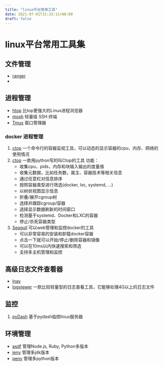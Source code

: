 ```yaml
---
title: "linux平台常用工具"
date: 2021-07-01T15:33:11+08:00
draft: false
---
```


# linux平台常用工具集

## 文件管理
- [ranger](https://github.com/ranger/ranger)
- 

## 进程管理

- [htop](https://htop.dev/) 比top更强大的Linux进程浏览器
- [mosh](https://mosh.org/)  轻量级 SSH 终端
- [Tmux](https://github.com/tmux/tmux) 窗口管理器
   
### docker 进程管理
1.  [ctop](https://ctop.sh/) 一个命令行的容器监视工具，可以动态的显示容器的cpu、内存、网络的使用情况
2. [ctop](https://github.com/yadutaf/ctop) 一款用python写的叫Ctop的工具 功能：
	- 收集cpu，pids，内存和块输入输出的度量值
	- 收集元数据，比如任务数，属主、容器技术等相关信息
	- 通过任意栏对信息排序
	- 按照容器类型进行筛选(docker, lxc, systemd, ...)
	- 以树状视图显示信息
	- 折叠/展开cgroup树
	- 选择并跟踪cgroup/容器
	- 选择显示数据刷新的时间窗口
	- 检测基于systemd、Docker和LXC的容器
	- 停止/杀死容器类型
1. [Seagull](https://github.com/tobegit3hub/seagull) 可以web管理和监控docker的工具
	- 可以非常容易的安装和卸载docker容器
	- 点击一下就可以开始/停止/删除容器和镜像
	- 可以在10ms以内快速搜索和筛选
	- 支持多主机管理和监控


## 高级日志文件查看器
- [lnav](https://lnav.org/)
- [logviewer](http://www.uvviewsoft.com/logviewer/) 一款比较轻量型的日志查看工具，它能够处理4G以上的日志文件

## 监控
1. [pyDash](https://github.com/dgilland/pydash) 基于pydash临控linux服务器

## 环境管理
- [asdf](https://asdf-vm.com) 管理Node.js, Ruby, Python多版本
- [jenv](https://www.jenv.be/) 管理多jdk版本
- [penv](https://pypi.org/project/penv/) 管理多python版本
